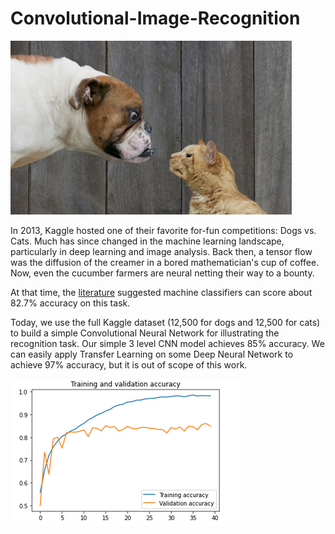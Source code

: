 # Convolutional-Image-Recognition


![Figure](woof_meow.jpg)

In 2013, Kaggle hosted one of their favorite for-fun competitions:  Dogs vs. Cats. 
Much has since changed in the machine learning landscape, particularly in deep learning and image analysis. 
Back then, a tensor flow was the diffusion of the creamer in a bored mathematician's cup of coffee. 
Now, even the cucumber farmers are neural netting their way to a bounty.

At that time, the [literature](http://xenon.stanford.edu/~pgolle/papers/dogcat.pdf) suggested machine classifiers can score about 82.7% accuracy on this task.

Today, we use the full Kaggle dataset (12,500 for dogs and 12,500 for cats)
to build a simple Convolutional Neural Network for illustrating the recognition task.
Our simple 3 level CNN model achieves 85% accuracy.
We can easily apply Transfer Learning on some Deep Neural Network to achieve 97% accuracy,
but it is out of scope of this work.

![Figure](SimpleCNN-performance.png)
